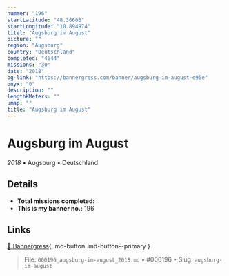 ```yaml
---
nummer: "196"
startLatitude: "48.36603"
startLongitude: "10.894974"
titel: "Augsburg im August"
picture: ""
region: "Augsburg"
country: "Deutschland"
completed: "4644"
missions: "30"
date: "2018"
bg-link: "https://bannergress.com/banner/augsburg-im-august-e95e"
onyx: "0"
description: ""
lengthKMeters: ""
umap: ""
title: "Augsburg im August"
---
```

# Augsburg im August

*2018* • Augsburg • Deutschland



## Details


- **Total missions completed:** 
- **This is my banner no.:** 196




## Links
[🔗 Bannergress](https://bannergress.com/banner/augsburg-im-august-e95e){ .md-button .md-button--primary }



> File: `000196_augsburg-im-august_2018.md` • #000196 • Slug: `augsburg-im-august`
